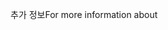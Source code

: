 <span data-ttu-id="1e17f-101">추가 정보</span><span class="sxs-lookup"><span data-stu-id="1e17f-101">For more information about</span></span>